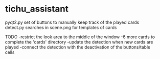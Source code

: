# tichu_assistant
pyqt2.py set of buttons to manually keep track of the played cards
detect.py searches in scene.png for templates of cards

TODO
-restrict the look area to the middle of the window
-6 more cards to complete the 'cards' directory
-update the detection when new cards are played
-connect the detection with the deactivation of the buttons/table cells
